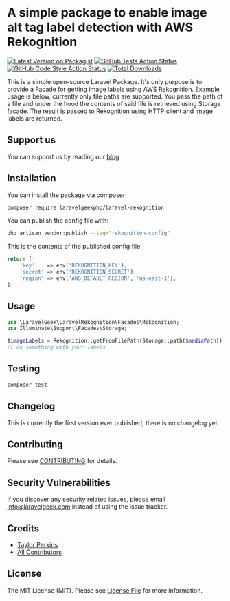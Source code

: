 # A simple package to enable image alt tag label detection with AWS Rekognition

[![Latest Version on Packagist](https://img.shields.io/packagist/v/laravelgeekphp/laravel-rekognition.svg?style=flat-square)](https://packagist.org/packages/laravelgeekphp/laravel-rekognition)
[![GitHub Tests Action Status](https://img.shields.io/github/workflow/status/laravelgeekphp/laravel-rekognition/run-tests?label=tests)](https://github.com/laravelgeekphp/laravel-rekognition/actions?query=workflow%3Arun-tests+branch%3Amain)
[![GitHub Code Style Action Status](https://img.shields.io/github/workflow/status/laravelgeekphp/laravel-rekognition/Fix%20PHP%20code%20style%20issues?label=code%20style)](https://github.com/laravelgeekphp/laravel-rekognition/actions?query=workflow%3A"Fix+PHP+code+style+issues"+branch%3Amain)
[![Total Downloads](https://img.shields.io/packagist/dt/laravelgeekphp/laravel-rekognition.svg?style=flat-square)](https://packagist.org/packages/laravelgeekphp/laravel-rekognition)

This is a simple open-source Laravel Package. It's only purpose is to provide a Facade for getting image labels using AWS Rekognition.
Example usage is below, currently only file paths are supported. You pass the path of a file and under the hood the contents of said
file is retrieved using Storage facade. The result is passed to Rekognition using HTTP client and image labels are returned.
## Support us

You can support us by reading our [blog](https://laravelgeek.com)

## Installation

You can install the package via composer:

```bash
composer require laravelgeekphp/laravel-rekognition
```

You can publish the config file with:

```bash
php artisan vendor:publish --tag="rekognition-config"
```

This is the contents of the published config file:

```php
return [
    'key'    => env('REKOGNITION_KEY'),
    'secret' => env('REKOGNITION_SECRET'),
    'region' => env('AWS_DEFAULT_REGION', 'us-east-1'),
];
```

## Usage

```php
use \LaravelGeek\LaravelRekognition\Facades\Rekognition;
use Illuminate\Support\Facades\Storage;

$imageLabels = Rekognition::getFromFilePath(Storage::path($mediaPath));
// do something with your labels
```

## Testing

```bash
composer test
```

## Changelog

This is currently the first version ever published, there is no changelog yet.

## Contributing

Please see [CONTRIBUTING](CONTRIBUTING.md) for details.

## Security Vulnerabilities

If you discover any security related issues, please email info@laravelgeek.com instead of using the issue tracker.

## Credits

- [Taylor Perkins](https://github.com/jtperkins)
- [All Contributors](../../contributors)

## License

The MIT License (MIT). Please see [License File](LICENSE.md) for more information.
